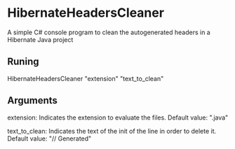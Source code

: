 # HibernateHeadersCleaner
A simple C# console program to clean the autogenerated headers in a Hibernate Java project

## Runing

 HibernateHeadersCleaner "extension" "text_to_clean" 

## Arguments
extension:      Indicates the extension to evaluate the files. 
                Default value: ".java"
                
text_to_clean:  Indicates the text of the init of the line in order to delete it.
                Default value: "// Generated"

